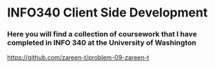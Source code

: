 # INFO340 Client Side Development
### Here you will find a collection of coursework that I have completed in INFO 340 at the University of Washington

https://github.com/zareen-t/problem-09-zareen-t
